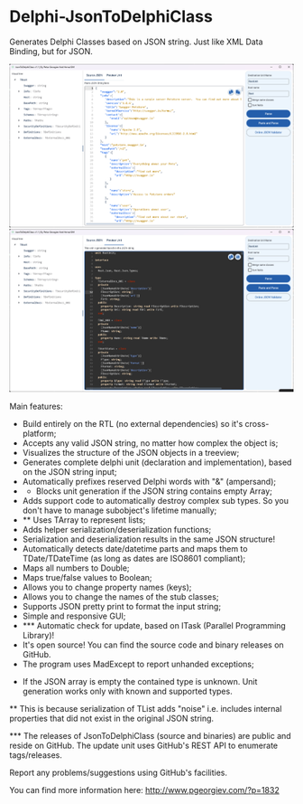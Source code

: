 Delphi-JsonToDelphiClass
========================

Generates Delphi Classes based on JSON string. Just like XML Data Binding, but for JSON.

![screen1](https://github.com/HemulGM/Delphi-JsonToDelphiClass/blob/master/media/2023-11-02%20(14).png?raw=true)
![screen1](https://github.com/HemulGM/Delphi-JsonToDelphiClass/blob/master/media/2023-11-02%20(15).png?raw=true)

Main features:

- Build entirely on the RTL (no external dependencies) so it's cross-platform;
- Accepts any valid JSON string, no matter how complex the object is;
- Visualizes the structure of the JSON objects in a treeview;
- Generates complete delphi unit (declaration and implementation), based on the JSON string input;
- Automatically prefixes reserved Delphi words with "&" (ampersand);
- * Blocks unit generation if the JSON string contains empty Array;
- Adds support code to automatically destroy complex sub types. So you don't have to manage subobject's lifetime manually;
- ** Uses TArray<T> to represent lists;
- Adds helper serialization/deserialization functions;
- Serialization and deserialization results in the same JSON structure!
- Automatically detects date/datetime parts and maps them to TDate/TDateTime (as long as dates are ISO8601 compliant);
- Maps all numbers to Double;
- Maps true/false values to Boolean;
- Allows you to change property names (keys);
- Allows you to change the names of the stub classes;
- Supports JSON pretty print to format the input string;
- Simple and responsive GUI;
- *** Automatic check for update, based on ITask (Parallel Programming Library)!
- It's open source! You can find the source code and binary releases on GitHub.
- The program uses MadExcept to report unhanded exceptions;

* If the JSON array is empty the contained type is unknown. Unit generation works only with known and supported types.

** This is because serialization of TList<T> adds "noise" i.e. includes internal properties that did not exist in the original JSON string.

*** The releases of JsonToDelphiClass (source and binaries) are public and reside on GitHub. The update unit uses GitHub's REST API to enumerate tags/releases.

Report any problems/suggestions using GitHub's facilities.

You can find more information here: http://www.pgeorgiev.com/?p=1832

